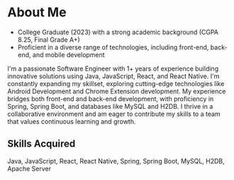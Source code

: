 # About Me 
- College Graduate (2023) with a strong academic background (CGPA 8.25, Final Grade A+)
- Proficient in a diverse range of technologies, including front-end, back-end, and mobile development

I'm a passionate Software Engineer with 1+ years of experience building innovative solutions using Java, JavaScript, React, and React Native.  I'm constantly expanding my skillset, exploring cutting-edge technologies like Android Development and Chrome Extension development.  My experience bridges both front-end and back-end development, with proficiency in Spring, Spring Boot, and databases like MySQL and H2DB.  I thrive in a collaborative environment and am eager to contribute my skills to a team that values continuous learning and growth.

## Skills Acquired
Java, JavaScript, React, React Native, Spring, Spring Boot, MySQL, H2DB, Apache Server



<!---
Rahul3998/Rahul3998 is a ✨ special ✨ repository because its `README.md` (this file) appears on your GitHub profile.
You can click the Preview link to take a look at your changes.
--->
